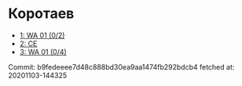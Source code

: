 # Коротаев
- [1: WA 01 (0/2)](1.md)
- [2: CE](2.md)
- [3: WA 01 (0/4)](3.md)

Commit: b9fedeeee7d48c888bd30ea9aa1474fb292bdcb4
 fetched at: 20201103-144325

